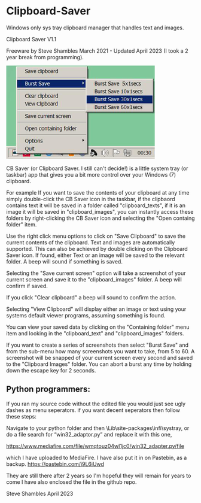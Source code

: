 # Clipboard-Saver
Windows only sys tray clipboard manager that handles text and images.

Clipboard Saver V1.1 

Freeware by Steve Shambles March 2021 - Updated April 2023 (I took a 2 year break from programming).

![Alt Text](https://github.com/Steve-Shambles/Clipboard-Saver/blob/main/cbsaverV1_1_screenshot.png)

CB Saver (or Clipboard Saver. I still can't decide!) is a little system tray (or taskbar) app that gives you a bit more control over your Windows (7) clipboard.

For example If you want to save the contents of your clipboard at any time simply double-click the CB Saver icon in the taskbar, if  the clipbaord contains text it will be saved in a folder called "clipboard_texts", if it is an image it will be saved in "clipboard_images", you can instantly access these folders by right-clicking the CB Saver icon and selecting the "Open containg folder" item.


Use the right click menu options to click on "Save Clipboard" to save the current contents of the clipboard. Text and images are automatically supported. This can also be achieved by double clicking on the Clipboard Saver icon. If found, either Text or an image will be saved to the relevant folder. A beep will sound if something is saved.

Selecting the "Save current screen" option will take a screenshot of your current screen and save it to the "clipboard_images" folder. A beep will confirm if saved.

If you click "Clear clipboard" a beep will sound to confirm the action.

Selecting "View Clipboard" will display either an image or text using your systems default viewer programs, assuming something is found.

You can view your saved data by clicking on the "Containing folder" menu item and looking in the "clipboard_text" and "clipboard_images" folders.

If you want to create a series of screenshots then select "Burst Save" and from the sub-menu how many screenshots you want to take, from 5 to 60. A screenshot will be snapped of your current screen every second and saved to the "Clipboard Images" folder. You can abort a burst any time by holding down the escape key for 2 seconds.

Python programmers:
---------------------
If you ran my source code without the edited file you would just see ugly dashes as menu seperators. if you want decent seperators then follow these steps:

Navigate to your python folder and then \Lib\site-packages\infi\systray, or do a file search for “win32_adaptor.py” and replace it with this one, 

https://www.mediafire.com/file/wmqtouz04wl1jc0/win32_adapter.py/file

which I have uploaded to MediaFire. I have also put it in on Pastebin, as a backup. https://pastebin.com/i9L6iUwd

They are still there after 2 years so I'm hopeful they will remain for years to come I have also enclosed the file in the github repo.

Steve Shambles April 2023
